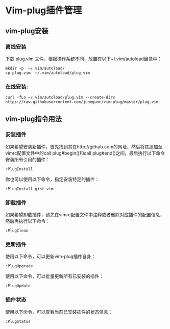 # Vim-plug插件管理

## vim-plug安装

### 离线安装  

下载 plug.vim 文件，根据操作系统不同，放置在以下~/.vim/autoload目录中：

```shell
mkdir -p  ~/.vim/autoload/
cp plug.vim  ~/.vim/autoload/plug.vim 
```

### 在线安装:  

```shell
curl -fLo ~/.vim/autoload/plug.vim --create-dirs https://raw.githubusercontent.com/junegunn/vim-plug/master/plug.vim
```

## vim-plug指令用法  

### 安装插件  

如果希望安装新插件，首先找到其在http://github.com的网址，然后将其追加至vimrc配置文件中的call plug#begin()和call plug#end()之间，最后执行以下命令安装所有引用的插件：

```vim
:PlugInstall 
```

你也可以使用以下命令，指定安装特定的插件：

```vim
:PlugInstall gist-vim   
```

### 卸载插件  

如果希望卸载插件，请先在vimrc配置文件中注释或者删除对应插件的配置信息，然后再执行以下命令：

```vim
:PlugClean
```

### 更新插件  

使用以下命令，可以更新vim-plug插件自身：

```vim
:PlugUpgrade 
```

使用以下命令，可以批量更新所有已安装的插件：

```vim
:PlugUpdate   
```

### 插件状态  

使用以下命令，可以查看当前已安装插件的状态信息：

```vim
:PlugStatus
```
